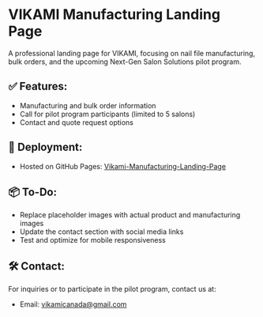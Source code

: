 # VIKAMI Manufacturing Landing Page

A professional landing page for VIKAMI, focusing on nail file manufacturing, bulk orders, and the upcoming Next-Gen Salon Solutions pilot program.

## ✅ Features:
- Manufacturing and bulk order information
- Call for pilot program participants (limited to 5 salons)
- Contact and quote request options

## 🚀 Deployment:
- Hosted on GitHub Pages: [Vikami-Manufacturing-Landing-Page](https://your-username.github.io/Vikami-Manufacturing-Landing-Page)

## 📦 To-Do:
- Replace placeholder images with actual product and manufacturing images
- Update the contact section with social media links
- Test and optimize for mobile responsiveness

## 🛠️ Contact:
For inquiries or to participate in the pilot program, contact us at:
- Email: vikamicanada@gmail.com
